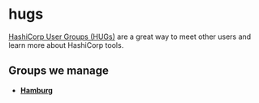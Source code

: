 # hugs
[HashiCorp User Groups (HUGs)](https://www.hashicorp.com/community) are a great way to meet other users and learn more about HashiCorp tools.
## Groups we manage

- **[Hamburg](https://www.meetup.com/Hamburg-HashiCorp-User-Group)**
